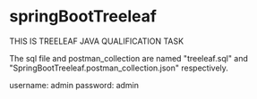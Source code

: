 # springBootTreeleaf

THIS IS TREELEAF JAVA QUALIFICATION TASK

The sql file and postman_collection are named "treeleaf.sql" and "SpringBootTreeleaf.postman_collection.json" respectively.

username: admin
password: admin

